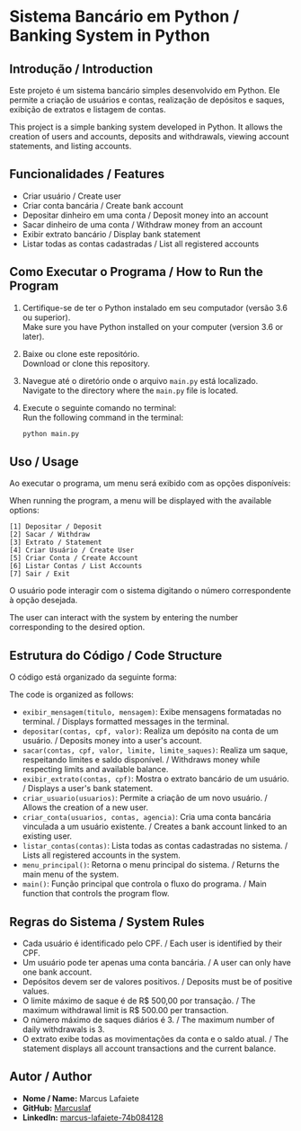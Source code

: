 # Sistema Bancário em Python / Banking System in Python

## Introdução / Introduction

Este projeto é um sistema bancário simples desenvolvido em Python. Ele permite a criação de usuários e contas, realização de depósitos e saques, exibição de extratos e listagem de contas.

This project is a simple banking system developed in Python. It allows the creation of users and accounts, deposits and withdrawals, viewing account statements, and listing accounts.

## Funcionalidades / Features

- Criar usuário / Create user
- Criar conta bancária / Create bank account
- Depositar dinheiro em uma conta / Deposit money into an account
- Sacar dinheiro de uma conta / Withdraw money from an account
- Exibir extrato bancário / Display bank statement
- Listar todas as contas cadastradas / List all registered accounts

## Como Executar o Programa / How to Run the Program

1. Certifique-se de ter o Python instalado em seu computador (versão 3.6 ou superior).  
   Make sure you have Python installed on your computer (version 3.6 or later).
2. Baixe ou clone este repositório.  
   Download or clone this repository.
3. Navegue até o diretório onde o arquivo `main.py` está localizado.  
   Navigate to the directory where the `main.py` file is located.
4. Execute o seguinte comando no terminal:  
   Run the following command in the terminal:

   ```bash
   python main.py
   ```

## Uso / Usage

Ao executar o programa, um menu será exibido com as opções disponíveis:

When running the program, a menu will be displayed with the available options:

```
[1] Depositar / Deposit
[2] Sacar / Withdraw
[3] Extrato / Statement
[4] Criar Usuário / Create User
[5] Criar Conta / Create Account
[6] Listar Contas / List Accounts
[7] Sair / Exit
```

O usuário pode interagir com o sistema digitando o número correspondente à opção desejada.

The user can interact with the system by entering the number corresponding to the desired option.

## Estrutura do Código / Code Structure

O código está organizado da seguinte forma:

The code is organized as follows:

- `exibir_mensagem(titulo, mensagem)`: Exibe mensagens formatadas no terminal. / Displays formatted messages in the terminal.
- `depositar(contas, cpf, valor)`: Realiza um depósito na conta de um usuário. / Deposits money into a user's account.
- `sacar(contas, cpf, valor, limite, limite_saques)`: Realiza um saque, respeitando limites e saldo disponível. / Withdraws money while respecting limits and available balance.
- `exibir_extrato(contas, cpf)`: Mostra o extrato bancário de um usuário. / Displays a user's bank statement.
- `criar_usuario(usuarios)`: Permite a criação de um novo usuário. / Allows the creation of a new user.
- `criar_conta(usuarios, contas, agencia)`: Cria uma conta bancária vinculada a um usuário existente. / Creates a bank account linked to an existing user.
- `listar_contas(contas)`: Lista todas as contas cadastradas no sistema. / Lists all registered accounts in the system.
- `menu_principal()`: Retorna o menu principal do sistema. / Returns the main menu of the system.
- `main()`: Função principal que controla o fluxo do programa. / Main function that controls the program flow.

## Regras do Sistema / System Rules

- Cada usuário é identificado pelo CPF. / Each user is identified by their CPF.
- Um usuário pode ter apenas uma conta bancária. / A user can only have one bank account.
- Depósitos devem ser de valores positivos. / Deposits must be of positive values.
- O limite máximo de saque é de R$ 500,00 por transação. / The maximum withdrawal limit is R$ 500.00 per transaction.
- O número máximo de saques diários é 3. / The maximum number of daily withdrawals is 3.
- O extrato exibe todas as movimentações da conta e o saldo atual. / The statement displays all account transactions and the current balance.

## Autor / Author

- **Nome / Name:** Marcus Lafaiete  
- **GitHub:** [Marcuslaf](https://github.com/Marcuslaf)  
- **LinkedIn:** [marcus-lafaiete-74b084128](https://www.linkedin.com/in/marcus-lafaiete-74b084128/)  


